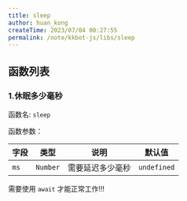 ```yaml
---
title: sleep
author: huan_kong
createTime: 2023/07/04 00:27:55
permalink: /note/kkbot-js/libs/sleep
---
```


## 函数列表

### 1.休眠多少毫秒

函数名: `sleep`

函数参数：

| 字段 | 类型     | 说明             | 默认值      |
| ---- | -------- | ---------------- | ----------- |
| `ms` | `Number` | 需要延迟多少毫秒 | `undefined` |

需要使用 `await` 才能正常工作!!!

